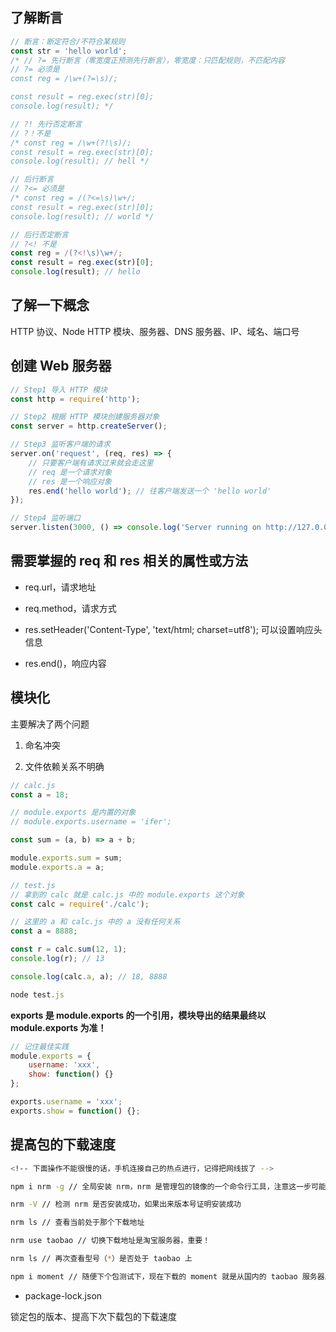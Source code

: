 ## 了解断言

```javascript
// 断言：断定符合/不符合某规则
const str = 'hello world';
/* // ?= 先行断言（零宽度正预测先行断言），零宽度：只匹配规则，不匹配内容
// ?= 必须是
const reg = /\w+(?=\s)/;

const result = reg.exec(str)[0];
console.log(result); */

// ?! 先行否定断言
// ?！不是
/* const reg = /\w+(?!\s)/;
const result = reg.exec(str)[0];
console.log(result); // hell */

// 后行断言
// ?<= 必须是
/* const reg = /(?<=\s)\w+/;
const result = reg.exec(str)[0];
console.log(result); // world */

// 后行否定断言
// ?<! 不是
const reg = /(?<!\s)\w+/;
const result = reg.exec(str)[0];
console.log(result); // hello
```

## 了解一下概念

HTTP 协议、Node HTTP 模块、服务器、DNS 服务器、IP、域名、端口号

## 创建 Web 服务器

```javascript
// Step1 导入 HTTP 模块
const http = require('http');

// Step2 根据 HTTP 模块创建服务器对象
const server = http.createServer();

// Step3 监听客户端的请求
server.on('request', (req, res) => {
    // 只要客户端有请求过来就会走这里
    // req 是一个请求对象
    // res 是一个响应对象
    res.end('hello world'); // 往客户端发送一个 'hello world'
});

// Step4 监听端口
server.listen(3000, () => console.log('Server running on http://127.0.0.1:3000'));
```

## 需要掌握的 req 和 res 相关的属性或方法

- req.url，请求地址

- req.method，请求方式

- res.setHeader('Content-Type', 'text/html; charset=utf8'); 可以设置响应头信息

- res.end()，响应内容

## 模块化

主要解决了两个问题

1. 命名冲突

2. 文件依赖关系不明确

```javascript
// calc.js
const a = 18;

// module.exports 是内置的对象
// module.exports.username = 'ifer';

const sum = (a, b) => a + b;

module.exports.sum = sum;
module.exports.a = a;
```

```javascript
// test.js
// 拿到的 calc 就是 calc.js 中的 module.exports 这个对象
const calc = require('./calc');

// 这里的 a 和 calc.js 中的 a 没有任何关系
const a = 8888;

const r = calc.sum(12, 1);
console.log(r); // 13

console.log(calc.a, a); // 18, 8888
```

```javascript
node test.js
```

**exports 是 module.exports 的一个引用，模块导出的结果最终以 module.exports 为准！**

```javascript
// 记住最佳实践
module.exports = {
    username: 'xxx',
    show: function() {}
};

exports.username = 'xxx';
exports.show = function() {};
```

## 提高包的下载速度

```bash
<!-- 下面操作不能很慢的话，手机连接自己的热点进行，记得把网线拔了 -->

npm i nrm -g // 全局安装 nrm，nrm 是管理包的镜像的一个命令行工具，注意这一步可能有点慢！

nrm -V // 检测 nrm 是否安装成功，如果出来版本号证明安装成功

nrm ls // 查看当前处于那个下载地址

nrm use taobao // 切换下载地址是淘宝服务器，重要！

nrm ls // 再次查看型号（*）是否处于 taobao 上

npm i moment // 随便下个包测试下，现在下载的 moment 就是从国内的 taobao 服务器上下载的啦~速度很快
```

- package-lock.json

锁定包的版本、提高下次下载包的下载速度

